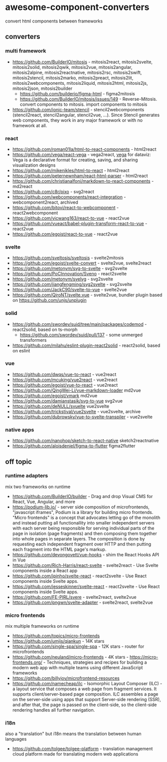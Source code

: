 # awesome-component-converters

convert html components between frameworks

## converters

### multi framework

- https://github.com/BuilderIO/mitosis - mitosis2react, mitosis2svelte, mitosis2solid, mitosis2qwik, mitosis2vue, mitosis2angular, mitosis2alpine, mitosis2reactnative, mitosis2rsc, mitosis2swift, mitosis2stencil, mitosis2marko, mitosis2preact, mitosis2lit, mitosis2webcomponents, mitosis2liquid, mitosis2html, mitosis2js, mitosis2json, mitosis2builder
  - https://github.com/builderio/figma-html - figma2mitosis
  - https://github.com/BuilderIO/mitosis/issues/149 - Reverse-Mitosis. convert components to mitosis. import components to mitosis
- https://github.com/ionic-team/stencil - stencil2webcomponents (stencil2react, stencil2angular, stencil2vue, ...). Since Stencil generates web components, they work in any major framework or with no framework at all.

### react

- https://github.com/roman01la/html-to-react-components - html2react
- https://github.com/vega/react-vega - vega2react, [vega](https://vega.github.io/) for dataviz: Vega is a declarative format for creating, saving, and sharing visualization designs
- https://github.com/mikenikles/html-to-react - html2react
- https://github.com/peternewnham/react-html-parser - html2react
- https://github.com/christianalfoni/markdown-to-react-components - md2react
- https://github.com/c8r/pixo - svg2react
- https://github.com/webcomponents/react-integration - webcomponent2react, archived
- https://github.com/bitovi/react-to-webcomponent - react2webcomponent
- https://github.com/vicwang163/react-to-vue - react2vue
- https://github.com/vueact/babel-plugin-transform-react-to-vue - react2vue
- https://github.com/egoist/react-to-vue - react2vue

### svelte

- https://github.com/sveltosis/sveltosis - svelte2mitosis
- https://github.com/egoist/svelte-convert - svelte2vue, svelte2react
- https://github.com/metonym/svg-to-svelte - svg2svelte
- https://github.com/PoCInnovation/Sveno - react2svelte
- https://github.com/metonym/svelvg - svg2svelte
- https://github.com/jiangfengming/svg2svelte - svg2svelte
- https://github.com/JackC90/svelte-to-vue - svelte2vue
- https://github.com/QiroNT/svelte.vue - svelte2vue, bundler plugin based on https://github.com/unjs/unplugin

### solid

- https://github.com/swordev/suid/tree/main/packages/codemod - react2solid, based on ts-morph
  - https://github.com/swordev/suid/pull/137 - some unmerged transformers
- https://github.com/milahu/eslint-plugin-react2solid - react2solid, based on eslint

### vue

- https://github.com/dwqs/vue-to-react - vue2react
- https://github.com/mcuking/vue2react - vue2react
- https://github.com/egoist/vue-to-react - vue2react
- https://github.com/QingWei-Li/vue-markdown-loader md2vue
- https://github.com/egoist/vmark md2vue
- https://github.com/damianstasik/svg-to-vue svg2vue
- https://github.com/deNULL/svuelte vue2svelte
- https://github.com/trickstival/vue2svelte - vue2svelte, archive
- https://github.com/dubrowsky/vue-to-svelte-transpiler - vue2svelte

### native apps

- https://github.com/nanohop/sketch-to-react-native sketch2reactnative
- https://github.com/aloisdeniel/figma-to-flutter figma2flutter

## off topic

### runtime adapters

mix two frameworks on runtime

- https://github.com/BuilderIO/builder - Drag and drop Visual CMS for React, Vue, Angular, and more
- https://podium-lib.io/ - server side composition of microfrontends, "javascript iframes", Podium is a library for building micro frontends. "Micro frontends" is a concept that advocates letting go of the monolith and instead putting all functionallity into smaller independent servers with each server being responsible for serving individual parts of the page in isolation (page fragments) and then composing them together into whole pages in separate layers. The composition is done by requesting each independent fragment over HTTP and then putting each fragment into the HTML page's markup.
- https://github.com/devongovett/vue-hooks - shim the React Hooks API in Vue
- https://github.com/Rich-Harris/react-svelte - svelte2react - Use Svelte components inside a React app
- https://github.com/jpinho/svelte-react - react2svelte - Use React components inside Svelte apps.
- https://github.com/jesseskinner/svelte-react - react2svelte - Use React components inside Svelte apps.
- https://github.com/FE-PIRL/svere - svelte2react, svelte2vue
- https://github.com/pngwn/svelte-adapter - svelte2react, svelte2vue

### micro frontends

mix multiple frameworks on runtime

- https://github.com/topics/micro-frontends
- https://github.com/umijs/qiankun - 14K stars
- https://github.com/single-spa/single-spa - 12K stars - router for microfrontends
- https://github.com/neuland/micro-frontends - 4K stars - https://micro-frontends.org/ - Techniques, strategies and recipes for building a modern web app with multiple teams using different JavaScript frameworks
- https://github.com/billyjov/microfrontend-resources
- https://github.com/namecheap/ilc - Isomorphic Layout Composer (ILC) - a layout service that composes a web page from fragment services. It supports client/server-based page composition. ILC assembles a page on the server-side using apps that support Server-side rendering (SSR), and after that, the page is passed on the client-side, so the client-side rendering handles all further navigation.

### i18n

also a "translation" but i18n means the translation between human languages

- https://github.com/tolgee/tolgee-platform - translation management cloud platform made for translating modern web applications

